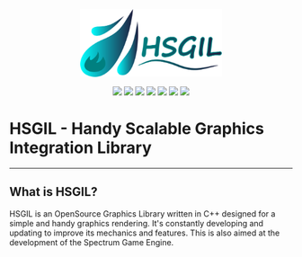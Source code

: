 <p align="center">
    <img src="other/res/logoH.png?raw=true" width="50%">
</p>

<p align="center">
    <a href="https://github.com/AsulconS/HSGIL/releases/tag/v0.1.0" target="_blank"><img src="https://img.shields.io/github/v/release/AsulconS/HSGIL"></a>
    <a href="#"><img src="https://img.shields.io/github/last-commit/AsulconS/HSGIL"></a>
    <a href="#"><img src="https://img.shields.io/github/commit-activity/y/AsulconS/HSGIL"></a>
    <a href="https://github.com/AsulconS/HSGIL/issues"><img src="https://img.shields.io/github/issues/AsulconS/HSGIL"></a>
    <a href="https://github.com/AsulconS/HSGIL/pulls"><img src="https://img.shields.io/github/issues-pr/AsulconS/HSGIL"></a>
    <a href="#"><img src="https://img.shields.io/tokei/lines/github/AsulconS/HSGIL"></a>
    <a href="#"><img src="https://img.shields.io/github/stars/AsulconS/HSGIL"></a>
</p>

# HSGIL - Handy Scalable Graphics Integration Library
---

## What is HSGIL?

HSGIL is an OpenSource Graphics Library written in C++ designed for a simple and handy graphics rendering. It's constantly developing and updating to improve its mechanics and features. This is also aimed at the development of the Spectrum Game Engine.
